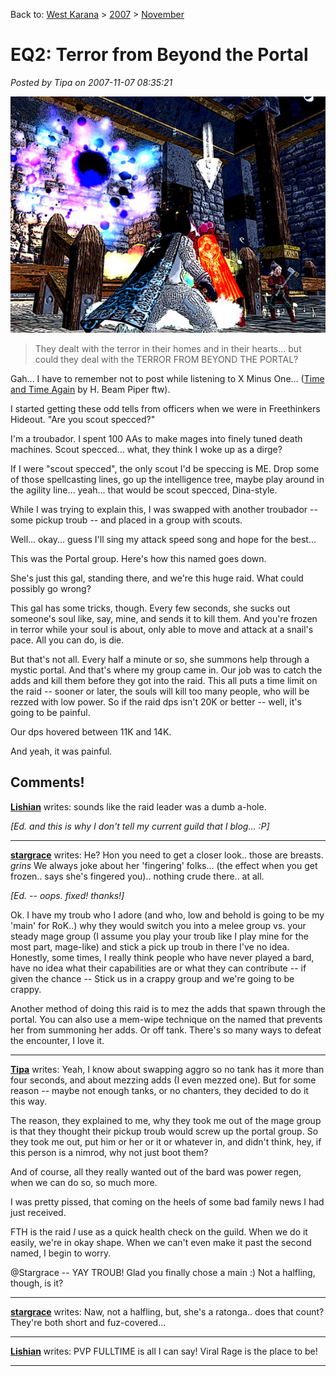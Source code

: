 Back to: [West Karana](/posts/westkarana.md) > [2007](/posts/2007/westkarana.md) > [November](./westkarana.md)
# EQ2: Terror from Beyond the Portal

*Posted by Tipa on 2007-11-07 08:35:21*

![](../../../uploads/2007/11/eq2portal.jpg)




> They dealt with the terror in their homes and in their hearts... but could they deal with the TERROR FROM BEYOND THE PORTAL?



Gah... I have to remember not to post while listening to X Minus One... ([Time and Time Again](http://ottolejeune.com/index.php/downloads/033_time_and_time_again/) by H. Beam Piper ftw).

I started getting these odd tells from officers when we were in Freethinkers Hideout. "Are you scout specced?"

I'm a troubador. I spent 100 AAs to make mages into finely tuned death machines. Scout specced... what, they think I woke up as a dirge?

If I were "scout specced", the only scout I'd be speccing is ME. Drop some of those spellcasting lines, go up the intelligence tree, maybe play around in the agility line... yeah... that would be scout specced, Dina-style.

While I was trying to explain this, I was swapped with another troubador -- some pickup troub -- and placed in a group with scouts.

Well... okay... guess I'll sing my attack speed song and hope for the best...

This was the Portal group. Here's how this named goes down.

She's just this gal, standing there, and we're this huge raid. What could possibly go wrong?

This gal has some tricks, though. Every few seconds, she sucks out someone's soul like, say, mine, and sends it to kill them. And you're frozen in terror while your soul is about, only able to move and attack at a snail's pace. All you can do, is die.

But that's not all. Every half a minute or so, she summons help through a mystic portal. And that's where my group came in. Our job was to catch the adds and kill them before they got into the raid. This all puts a time limit on the raid -- sooner or later, the souls will kill too many people, who will be rezzed with low power. So if the raid dps isn't 20K or better -- well, it's going to be painful.

Our dps hovered between 11K and 14K.

And yeah, it was painful.

## Comments!

**[Lishian](http://lishian.wordpress.com)** writes: sounds like the raid leader was a dumb a-hole.

*[Ed. and this is why I don't tell my current guild that I blog... :P]*


---

**[stargrace](http://mmoquests.com)** writes: He? Hon you need to get a closer look.. those are breasts. *grins* 
We always joke about her 'fingering' folks... (the effect when you get frozen.. says she's fingered you).. nothing crude there.. at all. 

*[Ed. -- oops. fixed! thanks!]*

Ok. I have my troub who I adore (and who, low and behold is going to be my 'main' for RoK..) why they would switch you into a melee group vs. your steady mage group (I assume you play your troub like I play mine for the most part, mage-like) and stick a pick up troub in there I've no idea. Honestly, some times, I really think people who have never played a bard, have no idea what their capabilities are or what they can contribute -- if given the chance -- Stick us in a crappy group and we're going to be crappy. 

Another method of doing this raid is to mez the adds that spawn through the portal. You can also use a mem-wipe technique on the named that prevents her from summoning her adds. Or off tank. There's so many ways to defeat the encounter, I love it.

---

**[Tipa](https://chasingdings.com)** writes: Yeah, I know about swapping aggro so no tank has it more than four seconds, and about mezzing adds (I even mezzed one). But for some reason -- maybe not enough tanks, or no chanters, they decided to do it this way.

The reason, they explained to me, why they took me out of the mage group is that they thought their pickup troub would screw up the portal group. So they took me out, put him or her or it or whatever in, and didn't think, hey, if this person is a nimrod, why not just boot them?

And of course, all they really wanted out of the bard was power regen, when we can do so, so much more.

I was pretty pissed, that coming on the heels of some bad family news I had just received.

FTH is the raid *I* use as a quick health check on the guild. When we do it easily, we're in okay shape. When we can't even make it past the second named, I begin to worry.

@Stargrace -- YAY TROUB! Glad you finally chose a main :) Not a halfling, though, is it?

---

**[stargrace](http://mmoquests.com)** writes: Naw, not a halfling, but, she's a ratonga.. does that count? They're both short and fuz-covered...

---

**[Lishian](http://lishian.wordpress.com)** writes: PVP FULLTIME is all I can say! Viral Rage is the place to be!

---

